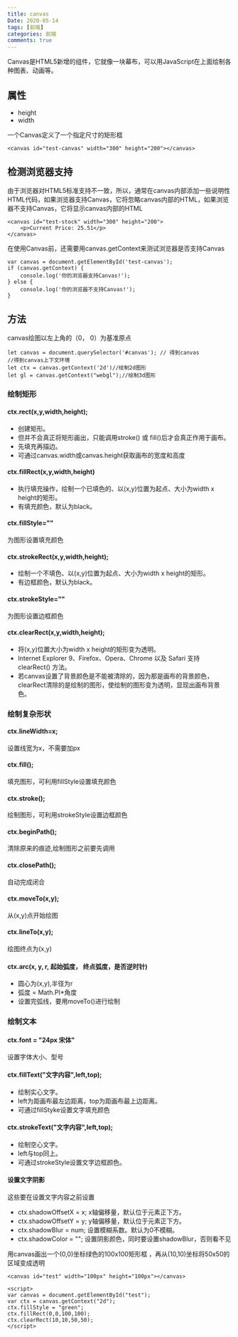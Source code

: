 ```yaml
---
title: canvas
Date: 2020-05-14
tags: [前端]
categories: 前端
comments: true
---
```


Canvas是HTML5新增的组件，它就像一块幕布，可以用JavaScript在上面绘制各种图表、动画等。

## 属性
- height
- width

一个Canvas定义了一个指定尺寸的矩形框
```
<canvas id="test-canvas" width="300" height="200"></canvas>
```
## 检测浏览器支持
由于浏览器对HTML5标准支持不一致，所以，通常在canvas内部添加一些说明性HTML代码，如果浏览器支持Canvas，它将忽略canvas内部的HTML，如果浏览器不支持Canvas，它将显示canvas内部的HTML

```
<canvas id="test-stock" width="300" height="200">
    <p>Current Price: 25.51</p>
</canvas>

```
在使用Canvas前，还需要用canvas.getContext来测试浏览器是否支持Canvas

```
var canvas = document.getElementById('test-canvas');
if (canvas.getContext) {
    console.log('你的浏览器支持Canvas!');
} else {
    console.log('你的浏览器不支持Canvas!');
}
```
## 方法

canvas绘图以左上角的（0， 0）为基准原点
```
let canvas = document.querySelector('#canvas'); // 得到canvas
//得到canvas上下文环境
let ctx = canvas.getContext('2d')//绘制2d图形
let gl = canvas.getContext("webgl");//绘制3d图形
```
### 绘制矩形

#### ctx.rect(x,y,width,height);
- 创建矩形。
- 但并不会真正将矩形画出，只能调用stroke() 或 fill()后才会真正作用于画布。
- 先填充再描边。
- 可通过canvas.width或canvas.height获取画布的宽度和高度

#### ctx.fillRect(x,y,width,height)
- 执行填充操作，绘制一个已填色的、以(x,y)位置为起点、大小为width x height的矩形。
- 有填充颜色，默认为black。

####  ctx.fillStyle=""
为图形设置填充颜色

#### ctx.strokeRect(x,y,width,height);
- 绘制一个不填色、以(x,y)位置为起点、大小为width x height的矩形。
- 有边框颜色，默认为black。

#### ctx.strokeStyle=""
为图形设置边框颜色

#### ctx.clearRect(x,y,width,height);
- 将(x,y)位置大小为width x height的矩形变为透明。
- Internet Explorer 9、Firefox、Opera、Chrome 以及 Safari 支持 clearRect() 方法。
- 若canvas设置了背景颜色是不能被清除的，因为那是画布的背景颜色，clearRect清除的是绘制的图形，使绘制的图形变为透明，显现出画布背景色。

### 绘制复杂形状

#### ctx.lineWidth=x;
设置线宽为x，不需要加px

#### ctx.fill();
填充图形，可利用fillStyle设置填充颜色

#### ctx.stroke();
绘制图形，可利用strokeStyle设置边框颜色

#### ctx.beginPath();
清除原来的痕迹,绘制图形之前要先调用

#### ctx.closePath();
自动完成闭合

#### ctx.moveTo(x,y);
从(x,y)点开始绘图

#### ctx.lineTo(x,y);
绘图终点为(x,y)

#### ctx.arc(x, y, r, 起始弧度， 终点弧度，是否逆时针) 
- 圆心为(x,y),半径为r
- 弧度 = Math.PI*角度
- 设置完弧线，要用moveTo()进行绘制

### 绘制文本
#### ctx.font = "24px 宋体"
设置字体大小、型号

#### ctx.fillText("文字内容",left,top);
- 绘制实心文字。
- left为距画布最左边距离，top为距画布最上边距离。
- 可通过fillStyke设置文字填充颜色

#### ctx.strokeText("文字内容",left,top);
- 绘制空心文字。
- left与top同上。
- 可通过strokeStyle设置文字边框颜色。

#### 设置文字阴影
这些要在设置文字内容之前设置
- ctx.shadowOffsetX = x; x轴偏移量，默认位于元素正下方。
- ctx.shadowOffsetY = y; y轴偏移量，默认位于元素正下方。
- ctx.shadowBlur = num; 设置模糊系数。默认为0不模糊。
- ctx.shadowColor = ""; 设置阴影颜色，同时要设置shadowBlur，否则看不见

用canvas画出一个(0,0)坐标绿色的100x100矩形框
，再从(10,10)坐标将50x50的区域变成透明

```
<canvas id="test" width="100px" height="100px"></canvas>

<script>
var canvas = document.getElementById("test");
var ctx = canvas.getContext("2d");
ctx.fillStyle = "green";
ctx.fillRect(0,0,100,100);
ctx.clearRect(10,10,50,50);
</script>
```
